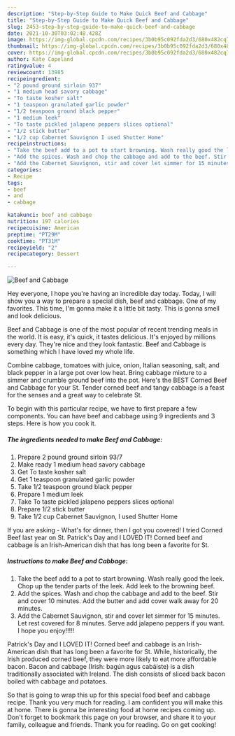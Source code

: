 ```yaml
---
description: "Step-by-Step Guide to Make Quick Beef and Cabbage"
title: "Step-by-Step Guide to Make Quick Beef and Cabbage"
slug: 2453-step-by-step-guide-to-make-quick-beef-and-cabbage
date: 2021-10-30T03:02:48.428Z
image: https://img-global.cpcdn.com/recipes/3b0b95c092fda2d3/680x482cq70/beef-and-cabbage-recipe-main-photo.jpg
thumbnail: https://img-global.cpcdn.com/recipes/3b0b95c092fda2d3/680x482cq70/beef-and-cabbage-recipe-main-photo.jpg
cover: https://img-global.cpcdn.com/recipes/3b0b95c092fda2d3/680x482cq70/beef-and-cabbage-recipe-main-photo.jpg
author: Kate Copeland
ratingvalue: 4
reviewcount: 13985
recipeingredient:
- "2 pound ground sirloin 937"
- "1 medium head savory cabbage"
- "To taste kosher salt"
- "1 teaspoon granulated garlic powder"
- "1/2 teaspoon ground black pepper"
- "1 medium leek"
- "To taste pickled jalapeno peppers slices optional"
- "1/2 stick butter"
- "1/2 cup Cabernet Sauvignon I used Shutter Home"
recipeinstructions:
- "Take the beef add to a pot to start browning. Wash really good the leek. Chop up the tender parts of the leek. Add leek to the browning beef."
- "Add the spices. Wash and chop the cabbage and add to the beef. Stir and cover 10 minutes. Add the butter and add cover walk away for 20 minutes."
- "Add the Cabernet Sauvignon, stir and cover let simmer for 15 minutes. Let rest covered for 8 minutes. Serve add jalapeno peppers if you want. I hope you enjoy!!!!!"
categories:
- Recipe
tags:
- beef
- and
- cabbage

katakunci: beef and cabbage 
nutrition: 197 calories
recipecuisine: American
preptime: "PT29M"
cooktime: "PT31M"
recipeyield: "2"
recipecategory: Dessert

---
```



![Beef and Cabbage](https://img-global.cpcdn.com/recipes/3b0b95c092fda2d3/680x482cq70/beef-and-cabbage-recipe-main-photo.jpg)

Hey everyone, I hope you're having an incredible day today. Today, I will show you a way to prepare a special dish, beef and cabbage. One of my favorites. This time, I'm gonna make it a little bit tasty. This is gonna smell and look delicious.

Beef and Cabbage is one of the most popular of recent trending meals in the world. It is easy, it's quick, it tastes delicious. It's enjoyed by millions every day. They're nice and they look fantastic. Beef and Cabbage is something which I have loved my whole life.

Combine cabbage, tomatoes with juice, onion, Italian seasoning, salt, and black pepper in a large pot over low heat. Bring cabbage mixture to a simmer and crumble ground beef into the pot. Here's the BEST Corned Beef and Cabbage for your St. Tender corned beef and tangy cabbage is a feast for the senses and a great way to celebrate St.


To begin with this particular recipe, we have to first prepare a few components. You can have beef and cabbage using 9 ingredients and 3 steps. Here is how you cook it.

<!--inarticleads1-->

##### The ingredients needed to make Beef and Cabbage:

1. Prepare 2 pound ground sirloin 93/7
1. Make ready 1 medium head savory cabbage
1. Get To taste kosher salt
1. Get 1 teaspoon granulated garlic powder
1. Take 1/2 teaspoon ground black pepper
1. Prepare 1 medium leek
1. Take To taste pickled jalapeno peppers slices optional
1. Prepare 1/2 stick butter
1. Take 1/2 cup Cabernet Sauvignon, I used Shutter Home


If you are asking - What's for dinner, then I got you covered! I tried Corned Beef last year on St. Patrick's Day and I LOVED IT! Corned beef and cabbage is an Irish-American dish that has long been a favorite for St. 

<!--inarticleads2-->

##### Instructions to make Beef and Cabbage:

1. Take the beef add to a pot to start browning. Wash really good the leek. Chop up the tender parts of the leek. Add leek to the browning beef.
1. Add the spices. Wash and chop the cabbage and add to the beef. Stir and cover 10 minutes. Add the butter and add cover walk away for 20 minutes.
1. Add the Cabernet Sauvignon, stir and cover let simmer for 15 minutes. Let rest covered for 8 minutes. Serve add jalapeno peppers if you want. I hope you enjoy!!!!!


Patrick's Day and I LOVED IT! Corned beef and cabbage is an Irish-American dish that has long been a favorite for St. While, historically, the Irish produced corned beef, they were more likely to eat more affordable bacon. Bacon and cabbage (Irish: bagún agus cabáiste) is a dish traditionally associated with Ireland. The dish consists of sliced back bacon boiled with cabbage and potatoes. 

So that is going to wrap this up for this special food beef and cabbage recipe. Thank you very much for reading. I am confident you will make this at home. There is gonna be interesting food at home recipes coming up. Don't forget to bookmark this page on your browser, and share it to your family, colleague and friends. Thank you for reading. Go on get cooking!
